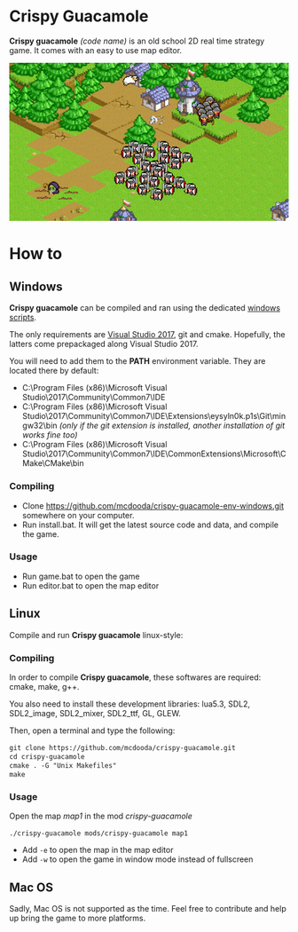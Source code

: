 # Crispy Guacamole
__Crispy guacamole__ *(code name)* is an old school 2D real time strategy game.
It comes with an easy to use map editor.

<p align="center">
	<img src="https://raw.githubusercontent.com/mcdooda/crispy-guacamole/master/gifs/preview.gif" alt="Crispy guacamole screenshot" />
</p>

# How to
## Windows
__Crispy guacamole__ can be compiled and ran using the dedicated [windows scripts](https://github.com/mcdooda/crispy-guacamole-env-windows).

The only requirements are [Visual Studio 2017](https://www.visualstudio.com/vs/whatsnew/), git and cmake.
Hopefully, the latters come prepackaged along Visual Studio 2017.

You will need to add them to the __PATH__ environment variable. They are located there by default:
- C:\Program Files (x86)\Microsoft Visual Studio\2017\Community\Common7\IDE
- C:\Program Files (x86)\Microsoft Visual Studio\2017\Community\Common7\IDE\Extensions\eysyln0k.p1s\Git\mingw32\bin *(only if the git extension is installed, another installation of git works fine too)*
- C:\Program Files (x86)\Microsoft Visual Studio\2017\Community\Common7\IDE\CommonExtensions\Microsoft\CMake\CMake\bin


### Compiling
- Clone https://github.com/mcdooda/crispy-guacamole-env-windows.git somewhere on your computer.
- Run install.bat. It will get the latest source code and data, and compile the game.

### Usage
- Run game.bat to open the game
- Run editor.bat to open the map editor

## Linux
Compile and run __Crispy guacamole__ linux-style:

### Compiling
In order to compile __Crispy guacamole__, these softwares are required: cmake, make, g++.

You also need to install these development libraries: lua5.3, SDL2, SDL2_image, SDL2_mixer, SDL2_ttf, GL, GLEW.

Then, open a terminal and type the following:
```Shell
git clone https://github.com/mcdooda/crispy-guacamole.git
cd crispy-guacamole
cmake . -G "Unix Makefiles"
make
```

### Usage
Open the map *map1* in the mod *crispy-guacamole*
```Shell
./crispy-guacamole mods/crispy-guacamole map1
```
- Add `-e` to open the map in the map editor
- Add `-w` to open the game in window mode instead of fullscreen

## Mac OS
Sadly, Mac OS is not supported as the time. Feel free to contribute and help up bring the game to more platforms.
